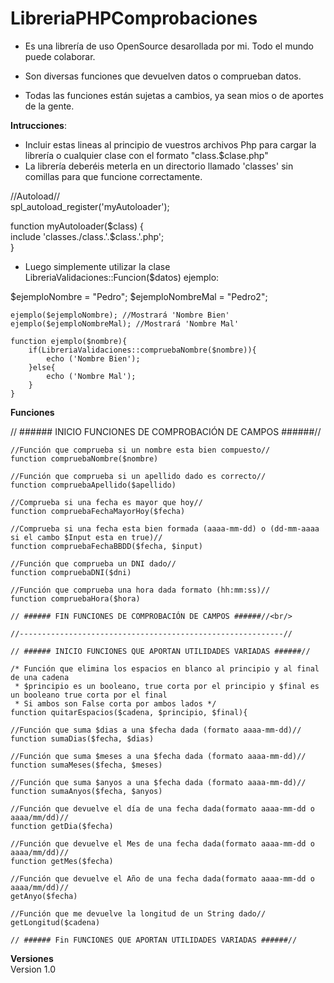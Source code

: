# LibreriaPHPComprobaciones
- Es una librería de uso OpenSource desarollada por mi. Todo el mundo puede colaborar.

- Son diversas funciones que devuelven datos o comprueban datos.

- Todas las funciones están sujetas a cambios, ya sean mios o de aportes de la gente.

<b>Intrucciones</b>: 

- Incluir estas lineas al principio de vuestros archivos Php para cargar la librería o cualquier clase con el formato "class.$clase.php"
- La librería deberéis meterla en un directorio llamado 'classes' sin comillas para que funcione correctamente.

//Autoload//<br/>
spl_autoload_register('myAutoloader');

function myAutoloader($class) {<br/>
    include 'classes./class.'.$class.'.php';<br/>
}

- Luego simplemente utilizar la clase LibreriaValidaciones::Funcion($datos)
ejemplo:
<div>
    $ejemploNombre = "Pedro";
    $ejemploNombreMal = "Pedro2";
    
    ejemplo($ejemploNombre); //Mostrará 'Nombre Bien'
    ejemplo($ejemploNombreMal); //Mostrará 'Nombre Mal'
    
    function ejemplo($nombre){
        if(LibreriaValidaciones::compruebaNombre($nombre)){
            echo ('Nombre Bien');
        }else{
            echo ('Nombre Mal');
        }
    }
</div>

<b>Funciones</b><br/><div>
    // ###### INICIO FUNCIONES DE COMPROBACIÓN DE CAMPOS ######//<br/>
    
    //Función que comprueba si un nombre esta bien compuesto//
    function compruebaNombre($nombre)

    //Función que comprueba si un apellido dado es correcto//
    function compruebaApellido($apellido)

    //Comprueba si una fecha es mayor que hoy//
    function compruebaFechaMayorHoy($fecha)

    //Comprueba si una fecha esta bien formada (aaaa-mm-dd) o (dd-mm-aaaa si el cambo $Input esta en true)//
    function compruebaFechaBBDD($fecha, $input)

    //Función que comprueba un DNI dado//
    function compruebaDNI($dni)
    
    //Función que comprueba una hora dada formato (hh:mm:ss)//
    function compruebaHora($hora)
    
    // ###### FIN FUNCIONES DE COMPROBACIÓN DE CAMPOS ######//<br/>

    //-----------------------------------------------------------//

    // ###### INICIO FUNCIONES QUE APORTAN UTILIDADES VARIADAS ######//
    
    /* Función que elimina los espacios en blanco al principio y al final de una cadena
     * $principio es un booleano, true corta por el principio y $final es un booleano true corta por el final
     * Si ambos son False corta por ambos lados */
    function quitarEspacios($cadena, $principio, $final){

    //Función que suma $dias a una $fecha dada (formato aaaa-mm-dd)//
    function sumaDias($fecha, $dias)

    //Función que suma $meses a una $fecha dada (formato aaaa-mm-dd)//
    function sumaMeses($fecha, $meses)

    //Función que suma $anyos a una $fecha dada (formato aaaa-mm-dd)//
    function sumaAnyos($fecha, $anyos)

    //Función que devuelve el día de una fecha dada(formato aaaa-mm-dd o aaaa/mm/dd)//
    function getDia($fecha)

    //Función que devuelve el Mes de una fecha dada(formato aaaa-mm-dd o aaaa/mm/dd)//
    function getMes($fecha)

    //Función que devuelve el Año de una fecha dada(formato aaaa-mm-dd o aaaa/mm/dd)//
    getAnyo($fecha)

    //Función que me devuelve la longitud de un String dado//
    getLongitud($cadena)
    
    // ###### Fin FUNCIONES QUE APORTAN UTILIDADES VARIADAS ######//
</div>
<b>Versiones</b><br/>
Version 1.0
